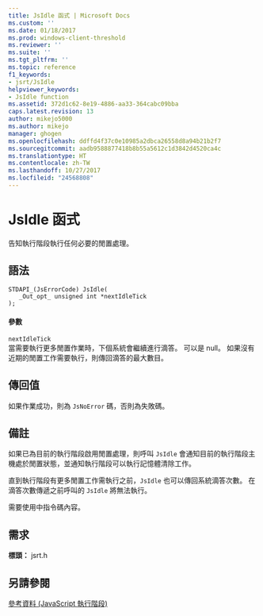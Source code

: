 ```yaml
---
title: JsIdle 函式 | Microsoft Docs
ms.custom: ''
ms.date: 01/18/2017
ms.prod: windows-client-threshold
ms.reviewer: ''
ms.suite: ''
ms.tgt_pltfrm: ''
ms.topic: reference
f1_keywords:
- jsrt/JsIdle
helpviewer_keywords:
- JsIdle function
ms.assetid: 372d1c62-8e19-4886-aa33-364cabc09bba
caps.latest.revision: 13
author: mikejo5000
ms.author: mikejo
manager: ghogen
ms.openlocfilehash: ddffd4f37c0e10985a2dbca26558d8a94b21b2f7
ms.sourcegitcommit: aadb9588877418b8b55a5612c1d3842d4520ca4c
ms.translationtype: HT
ms.contentlocale: zh-TW
ms.lasthandoff: 10/27/2017
ms.locfileid: "24568808"
---
```

# <a name="jsidle-function"></a>JsIdle 函式
告知執行階段執行任何必要的閒置處理。  
  
## <a name="syntax"></a>語法  
  
```  
STDAPI_(JsErrorCode) JsIdle(  
   _Out_opt_ unsigned int *nextIdleTick  
);  
```  
  
#### <a name="parameters"></a>參數  
 `nextIdleTick`  
 當需要執行更多閒置作業時，下個系統會繼續進行滴答。 可以是 null。 如果沒有近期的閒置工作需要執行，則傳回滴答的最大數目。  
  
## <a name="return-value"></a>傳回值  
 如果作業成功，則為 `JsNoError` 碼，否則為失敗碼。  
  
## <a name="remarks"></a>備註  
 如果已為目前的執行階段啟用閒置處理，則呼叫 `JsIdle` 會通知目前的執行階段主機處於閒置狀態，並通知執行階段可以執行記憶體清除工作。  
  
 直到執行階段有更多閒置工作需執行之前，`JsIdle` 也可以傳回系統滴答次數。 在滴答次數傳遞之前呼叫的 `JsIdle` 將無法執行。  
  
 需要使用中指令碼內容。  
  
## <a name="requirements"></a>需求  
 **標頭：** jsrt.h  
  
## <a name="see-also"></a>另請參閱  
 [參考資料 (JavaScript 執行階段)](../chakra-hosting/reference-javascript-runtime.md)